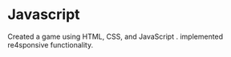 # Javascript
Created a game using HTML, CSS, and JavaScript . implemented re4sponsive functionality.
